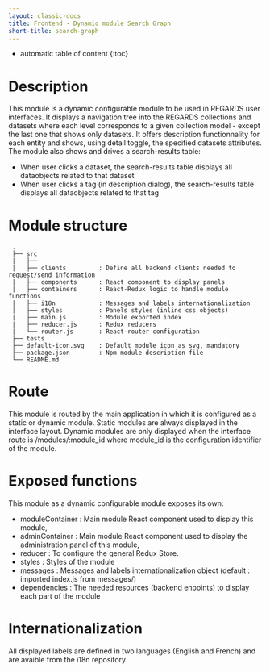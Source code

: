```yaml
---
layout: classic-docs
title: Frontend - Dynamic module Search Graph
short-title: search-graph
---
```


* automatic table of content
{:toc}

# Description

This module is a dynamic configurable module to be used in REGARDS user interfaces. It displays a navigation tree into the REGARDS collections and datasets where each level corresponds to a given collection model - except the last one that shows only datasets.
It offers description functionnality for each entity and shows, using detail toggle, the specified datasets attributes. The module also shows and drives a search-results table:
- When user clicks a dataset, the search-results table displays all dataobjects related to that dataset
- When user clicks a tag (in description dialog), the search-results table displays all dataobjects related to that tag
  
# Module structure
```
 . 
 ├── src  
 |   ├──  
 |   ├── clients         : Define all backend clients needed to request/send information  
 |   ├── components      : React component to display panels  
 |   ├── containers      : React-Redux logic to handle module functions  
 |   ├── i18n            : Messages and labels internationalization  
 |   ├── styles          : Panels styles (inline css objects)  
 |   ├── main.js         : Module exported index  
 |   ├── reducer.js      : Redux reducers  
 |   └── router.js       : React-router configuration  
 ├── tests  
 ├── default-icon.svg    : Default module icon as svg, mandatory
 ├── package.json        : Npm module description file  
 └── README.md  
```
# Route

This module is routed by the main application in which it is configured as a static or dynamic module.
Static modules are always displayed in the interface layout.
Dynamic modules are only displayed when the interface route is /modules/:module_id where module_id is the configuration identifier of the module.

# Exposed functions

This module as a dynamic configurable module exposes its own:
  - moduleContainer  : Main module React component used to display this module,
  - adminContainer   : Main module React component used to display the administration panel of this module,
  - reducer          : To configure the general Redux Store.
  - styles           : Styles of the module
  - messages         : Messages and labels internationalization object (default : imported index.js from messages/)
  - dependencies     : The needed resources (backend enpoints) to display each part of the module

# Internationalization

All displayed labels are defined in two languages (English and French) and are avaible from the i18n repository.
